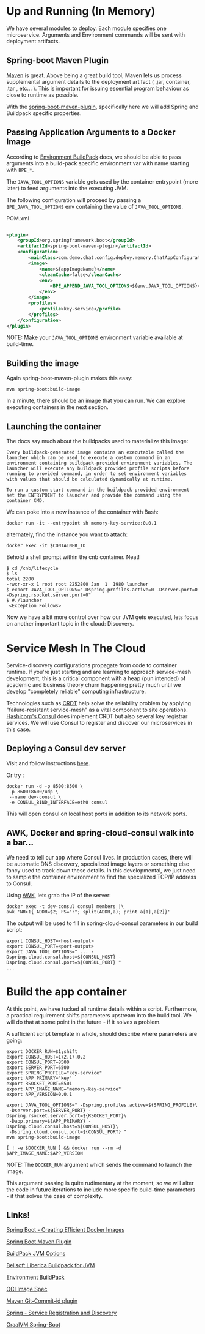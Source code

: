 # Up and Running (In Memory)

We have several modules to deploy. Each module specifies one microservice.
Arguments and Environment commands will be sent with deployment artifacts.

## Spring-boot Maven Plugin

[Maven](https://maven.apache.org) is great. Above being a great build tool, Maven lets us process supplemental argument details 
to the deployment artifact ( .jar, container, .tar , etc... ). This is important for issuing essential
program behaviour as close to runtime as possible.

With the [spring-boot-maven-plugin](https://docs.spring.io/spring-boot/docs/current/maven-plugin/reference/html/), specifically here we will add Spring and Buildpack specific properties.

## Passing Application Arguments to a Docker Image 

According to [Environment BuildPack](https://github.com/paketo-buildpacks/environment-variables) docs,
we should be able to pass arguments into a build-pack specific environment var with name starting with `BPE_*`.

The `JAVA_TOOL_OPTIONS` variable gets used by the container entrypoint (more later) to feed
arguments into the executing JVM.

The following configuration will proceed by passing a `BPE_JAVA_TOOL_OPTIONS` env containing the value of `JAVA_TOOL_OPTIONS`.
   
POM.xml

```xml

<plugin>
    <groupId>org.springframework.boot</groupId>
    <artifactId>spring-boot-maven-plugin</artifactId>
    <configuration>
        <mainClass>com.demo.chat.config.deploy.memory.ChatAppConfigurationcom.demo.chat.config.deploy.memory.ChatAppConfiguration</mainClass>
        <image>
            <name>${appImageName}</name>
            <cleanCache>false</cleanCache>
            <env>
                <BPE_APPEND_JAVA_TOOL_OPTIONS>${env.JAVA_TOOL_OPTIONS}</BPE_APPEND_JAVA_TOOL_OPTIONS>
            </env>
        </image>
        <profiles>
            <profile>key-service</profile>
        </profiles>
    </configuration>
</plugin>
```

NOTE: Make your `JAVA_TOOL_OPTIONS` environment variable available at build-time.

## Building the image

Again spring-boot-maven-plugin makes this easy:

```shell script
mvn spring-boot:build-image
```

In a minute, there should be an image that you can run. We can explore executing containers in the next 
section.

## Launching the container

The docs say much about the buildpacks used to materialize this image:

``Every buildpack-generated image contains an executable called the launcher which can be used to execute a custom command in an environment containing buildpack-provided environment variables. The launcher will execute any buildpack provided profile scripts before running to provided command, in order to set environment variables with values that should be calculated dynamically at runtime.``

``To run a custom start command in the buildpack-provided environment set the ENTRYPOINT to launcher and provide the command using the container CMD.``

We can poke into a new instance of the container with Bash:

```shell script
docker run -it --entrypoint sh memory-key-service:0.0.1
```

alternately, find the instance you want to attach:

```shell script
docker exec -it $CONTAINER_ID 
```

Behold a shell prompt within the cnb container. Neat!

```shell script
$ cd /cnb/lifecycle
$ ls
total 2200
-rwxr-xr-x 1 root root 2252800 Jan  1  1980 launcher
$ export JAVA_TOOL_OPTIONS="-Dspring.profiles.active=0 -Dserver.port=0 -Dspring.rsocket.server.port=0"
$ #./launcher
 <Exception Follows> 
``` 

Now we have a bit more control over how our JVM gets executed, lets focus on another important topic in the cloud: Discovery.

# Service Mesh In The Cloud

Service-discovery configurations propagate from code to container runtime.
If you're just starting and are learning to approach service-mesh development, this is a critical component
with a heap (pun intended) of academic and business theory churn happening pretty much until we develop 
"completely reliable" computing infrastructure.
 
Technologies such as [CRDT](https://www.infoq.com/presentations/crdt-production/) help solve the reliability problem by applying "failure-resistant service-mesh"
as a vital component to site operations. [Hashicorp's Consul](https://www.consul.io) does implement CRDT but also several key
registrar services. We will use Consul to register and discover our microservices in this case. 

## Deploying a Consul dev server 

Visit and follow instructions [here](https://hub.docker.com/_/consul).

Or try :

```shell script
docker run -d -p 8500:8500 \
 -p 8600:8600/udp \
 --name dev-consul \
 -e CONSUL_BIND_INTERFACE=eth0 consul
```

This will open consul on local host ports in addition to its network ports.

## AWK, Docker and spring-cloud-consul walk into a bar...

We need to tell our app where Consul lives. In production cases, there will be automatic DNS discovery, specialized 
image layers or something else fancy used to track down these details. 
In this developmental, we just need to sample the container environment to find the specialized TCP/IP address to Consul.

Using [AWK](https://www.unix.com/shell-programming-and-scripting/258882-exclude-first-line-when-awk.html), lets grab the IP of the server:

```shell script
docker exec -t dev-consul consul members |\
awk 'NR>1{ ADDR=$2; FS=":"; split(ADDR,a); print a[1],a[2]}'
```

The output will be used to fill in spring-cloud-consul parameters in our build script: 

```shell script
export CONSUL_HOST=<host-output>
export CONSUL_PORT=<port-output>
export JAVA_TOOL_OPTIONS=" ... -Dspring.cloud.consul.host=${CONSUL_HOST} -Dspring.cloud.consul.port=${CONSUL_PORT} "
...
```

# Build the app container

At this point, we have tucked all runtime details within a script. 
Furthermore, a practical requirement shifts parameters upstream into the build tool. 
We will do that at some point in the future - if it solves a problem.

A sufficient script template in whole, should describe where parameters are going:

```shell script
export DOCKER_RUN=$1;shift
export CONSUL_HOST=172.17.0.2
export CONSUL_PORT=8500
export SERVER_PORT=6500
export SPRING_PROFILE="key-service"
export APP_PRIMARY="key"
export RSOCKET_PORT=6501
export APP_IMAGE_NAME="memory-key-service"
export APP_VERSION=0.0.1

export JAVA_TOOL_OPTIONS=" -Dspring.profiles.active=${SPRING_PROFILE}\
 -Dserver.port=${SERVER_PORT} -Dspring.rsocket.server.port=${RSOCKET_PORT}\
 -Dapp.primary=${APP_PRIMARY} -Dspring.cloud.consul.host=${CONSUL_HOST}\
 -Dspring.cloud.consul.port=${CONSUL_PORT} "
mvn spring-boot:build-image

[ ! -e $DOCKER_RUN ] && docker run --rm -d $APP_IMAGE_NAME:$APP_VERSION
```

NOTE: The `DOCKER_RUN` argument which sends the command to launch the image.

This argument passing is quite rudimentary at the moment, so we will alter the code in future iterations
to include more specific build-time parameters - if that solves the case of complexity. 

## Links!

[Spring Boot - Creating Efficient Docker Images](https://spring.io/blog/2020/08/14/creating-efficient-docker-images-with-spring-boot-2-3)

[Spring Boot Maven Plugin](https://docs.spring.io/spring-boot/docs/current/maven-plugin/reference/html/)

[BuildPack JVM Options](https://paketo.io/docs/buildpacks/language-family-buildpacks/java/#runtime-jvm-configuration)

[Bellsoft Liberica Buildpack for JVM](https://github.com/paketo-buildpacks/bellsoft-liberica)

[Environment BuildPack](https://github.com/paketo-buildpacks/environment-variables)

[OCI Image Spec](https://github.com/opencontainers/image-spec/blob/master/config.md)

[Maven Git-Commit-id plugin](https://github.com/git-commit-id/git-commit-id-maven-plugin)

[Spring - Service Registration and Discovery](https://spring.io/guides/gs/service-registration-and-discovery/)

[GraalVM Spring-Boot](https://github.com/spring-projects-experimental/spring-graalvm-native)